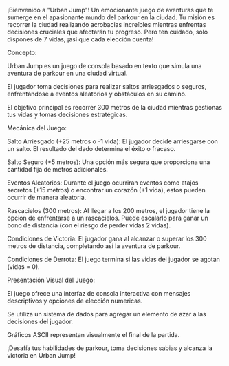 ¡Bienvenido a "Urban Jump"! Un emocionante juego de aventuras que te sumerge en el apasionante mundo del parkour en la ciudad. Tu misión es recorrer la ciudad realizando acrobacias increíbles mientras enfrentas decisiones cruciales que afectarán tu progreso. Pero ten cuidado, solo dispones de 7 vidas, ¡así que cada elección cuenta!


Concepto:


Urban Jump es un juego de consola basado en texto que simula una aventura de parkour en una ciudad virtual.

El jugador toma decisiones para realizar saltos arriesgados o seguros, enfrentándose a eventos aleatorios y obstáculos en su camino.

El objetivo principal es recorrer 300 metros de la ciudad mientras gestionas tus vidas y tomas decisiones estratégicas.


Mecánica del Juego:


Salto Arriesgado (+25 metros o -1 vida): El jugador decide arriesgarse con un salto. El resultado del dado determina el éxito o fracaso.

Salto Seguro (+5 metros): Una opción más segura que proporciona una cantidad fija de metros adicionales.

Eventos Aleatorios: Durante el juego ocurriran eventos como atajos secretos (+15 metros) o encontrar un corazón (+1 vida), estos pueden ocurrir de manera aleatoria.

Rascacielos (300 metros): Al llegar a los 200 metros, el jugador tiene la opcion de enfrentarse a un rascacielos. Puede escalarlo para ganar un bono de distancia (con el riesgo de perder vidas 2 vidas).

Condiciones de Victoria: El jugador gana al alcanzar o superar los 300 metros de distancia, completando así la aventura de parkour.

Condiciones de Derrota: El juego termina si las vidas del jugador se agotan (vidas = 0).


Presentación Visual del Juego:


El juego ofrece una interfaz de consola interactiva con mensajes descriptivos y opciones de elección numericas.

Se utiliza un sistema de dados para agregar un elemento de azar a las decisiones del jugador.

Gráficos ASCII representan visualmente el final de la partida.

¡Desafía tus habilidades de parkour, toma decisiones sabias y alcanza la victoria en Urban Jump!
